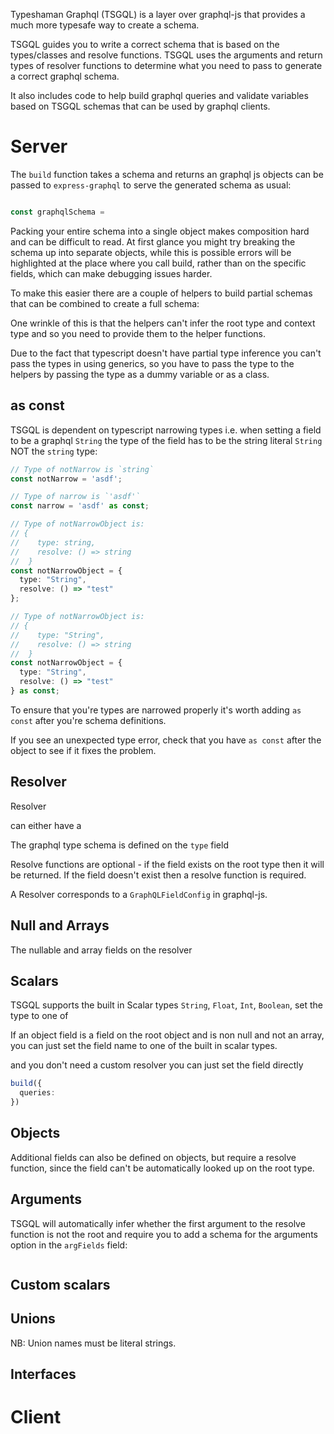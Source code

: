 Typeshaman Graphql (TSGQL) is a layer over graphql-js that provides a much more typesafe way to create a schema.

TSGQL guides you to write a correct schema that is based on the types/classes and resolve functions. TSGQL uses the arguments and return types of resolver functions to determine what you need to pass to generate a correct graphql schema.

It also includes code to help build graphql queries and validate variables based on TSGQL schemas that can be used by graphql clients.

# Server

The `build` function takes a schema and returns an graphql js objects can be passed to `express-graphql` to serve the generated schema as usual:

```typescript

const graphqlSchema = 


```

Packing your entire schema into a single object makes composition hard and can be difficult to read. At first glance you might try breaking the schema up into separate objects, while this is possible errors will be highlighted at the place where you call build, rather than on the specific fields, which can make debugging issues harder.

To make this easier there are a couple of helpers to build partial schemas that can be combined to create a full schema:

One wrinkle of this is that the helpers can't infer the root type and context type and so you need to provide them to the helper functions.

Due to the fact that typescript doesn't have partial type inference you can't pass the types in using generics, so you have to pass the type to the helpers by passing the type as a dummy variable or as a class.

## as const

TSGQL is dependent on typescript narrowing types i.e. when setting a field to be a graphql `String` the type of the field has to be the string literal `String` NOT the `string` type:

```typescript
// Type of notNarrow is `string`
const notNarrow = 'asdf';

// Type of narrow is `'asdf'`
const narrow = 'asdf' as const;

// Type of notNarrowObject is: 
// {
//    type: string, 
//    resolve: () => string
//  }
const notNarrowObject = {
  type: "String",
  resolve: () => "test"
};

// Type of notNarrowObject is: 
// {
//    type: "String", 
//    resolve: () => string
//  }
const notNarrowObject = {
  type: "String",
  resolve: () => "test"
} as const;
```

To ensure that you're types are narrowed properly it's worth adding `as const` after you're schema definitions. 

If you see an unexpected type error, check that you have `as const` after the object to see if it fixes the problem.

## Resolver

Resolver

 can either have a

The graphql type schema is defined on the `type` field

Resolve functions are optional - if the field exists on the root type then it will be returned. If the field doesn't exist then a resolve function is required.

A Resolver corresponds to a `GraphQLFieldConfig` in graphql-js.

## Null and Arrays

The nullable and array fields on the resolver

## Scalars

TSGQL supports the built in Scalar types `String`, `Float`, `Int`, `Boolean`, set the type to one of

If an object field  is a field on the root object and is non null and not an array, you can just set the field name to one of the built in scalar types.

and you don't need a custom resolver you can just set the field directly 

```typescript
build({
  queries:
})
```

## Objects


Additional fields can also be defined on objects, but require a resolve function, since the field can't be automatically looked up on the root type.

## Arguments

TSGQL will automatically infer whether the first argument to the resolve function is not the root and require you to add a schema for the arguments option in the `argFields` field:

```

```


## Custom scalars

## Unions

NB: Union names must be literal strings.

## Interfaces


# Client

